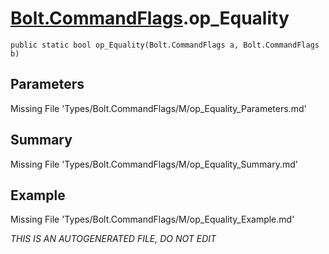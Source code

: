 # [Bolt.CommandFlags](Types/Bolt.CommandFlags.md).op_Equality
`public static bool op_Equality(Bolt.CommandFlags a, Bolt.CommandFlags b)`
## Parameters
Missing File 'Types/Bolt.CommandFlags/M/op_Equality_Parameters.md'
## Summary
Missing File 'Types/Bolt.CommandFlags/M/op_Equality_Summary.md'
## Example
Missing File 'Types/Bolt.CommandFlags/M/op_Equality_Example.md'

*THIS IS AN AUTOGENERATED FILE, DO NOT EDIT*
